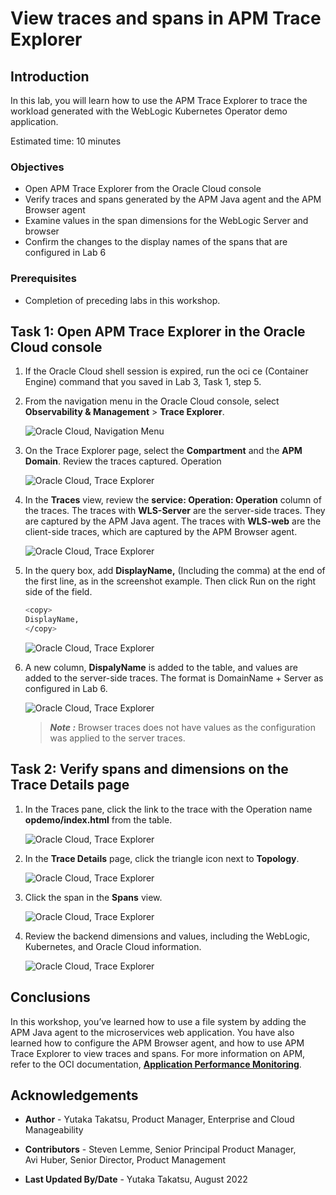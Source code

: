 # View traces and spans in APM Trace Explorer

## Introduction

In this lab, you will learn how to use the APM Trace Explorer to trace the workload generated with the WebLogic Kubernetes Operator demo application.

Estimated time: 10 minutes

### Objectives

* Open APM Trace Explorer from the Oracle Cloud console
*	Verify traces and spans generated by the APM Java agent and the APM Browser agent
*	Examine values in the span dimensions for the WebLogic Server and browser
* Confirm the changes to the display names of the spans that are configured in Lab 6

### Prerequisites

* Completion of preceding labs in this workshop.


## **Task 1**:  Open APM Trace Explorer in the Oracle Cloud console


1. If the Oracle Cloud shell session is expired, run the oci ce (Container Engine) command that you saved in Lab 3, Task 1, step 5.

2. From the navigation menu in the Oracle Cloud console, select **Observability & Management** > **Trace Explorer**.

   ![Oracle Cloud, Navigation Menu](images/8-1-1-menu.png " ")


3. On the Trace Explorer page, select the **Compartment** and the **APM Domain**. Review the traces captured. Operation

      ![Oracle Cloud, Trace Explorer](images/8-1-2-menu.png " ")

4. In the **Traces** view, review the **service: Operation: Operation** column of the traces. The traces with **WLS-Server** are the server-side traces. They are captured by the APM Java agent. The traces with **WLS-web** are the client-side traces, which are captured by the APM Browser agent.  

      ![Oracle Cloud, Trace Explorer](images/8-1-2-1-menu.png " ")

5.	In the query box, add **DisplayName,** (Including the comma) at the end of the first line, as in the screenshot example. Then click Run on the right side of the field.

       ``` bash
       <copy>
       DisplayName,
       </copy>
       ```

      ![Oracle Cloud, Trace Explorer](images/8-1-3-menu.png " ")

6.	A new column, **DispalyName** is added to the table, and values are added to the server-side traces. The format is DomainName + Server as configured in Lab 6.

    ![Oracle Cloud, Trace Explorer](images/8-1-4-menu.png " ")

    > ***Note :*** Browser traces does not have values as the configuration was applied to the server traces.

## **Task 2**:  Verify spans and dimensions on the Trace Details page

1.	In the Traces pane, click the link to the trace with the Operation name **opdemo/index.html** from the table.

    ![Oracle Cloud, Trace Explorer](images/8-2-1-menu.png " ")

2.	In the **Trace Details** page, click the triangle icon next to **Topology**.

    ![Oracle Cloud, Trace Explorer](images/8-2-2-menu.png " ")

3. Click the span in the **Spans** view.

    ![Oracle Cloud, Trace Explorer](images/8-2-3-menu.png " ")

4.	Review the backend dimensions and values, including the WebLogic, Kubernetes, and Oracle Cloud information.

    ![Oracle Cloud, Trace Explorer](images/8-2-4-menu.png " ")





## Conclusions

In this workshop, you’ve learned how to use a file system by adding the APM Java agent to the microservices web application. You have also learned how to configure the APM Browser agent, and how to use APM Trace Explorer to view traces and spans. For more information on APM, refer to the OCI documentation, **[Application Performance Monitoring](https://docs.oracle.com/en-us/iaas/application-performance-monitoring/index.html)**.


## Acknowledgements

* **Author** - Yutaka Takatsu, Product Manager, Enterprise and Cloud Manageability
- **Contributors** - Steven Lemme, Senior Principal Product Manager,  
Avi Huber, Senior Director, Product Management
* **Last Updated By/Date** - Yutaka Takatsu, August 2022
